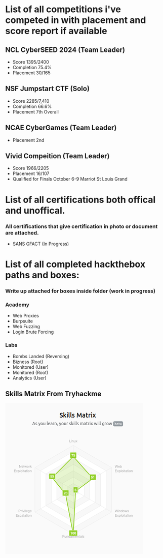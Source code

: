 # List of all competitions i've competed in with placement and score report if available

## NCL CyberSEED 2024 (Team Leader)
- Score 1395/2400
- Completion 75.4%
- Placement 30/165
## NSF Jumpstart CTF (Solo)
- Score 2285/7,410
- Completion 66.6%
- Placement 7th Overall
## NCAE CyberGames (Team Leader)
- Placement 2nd
## Vivid Compeition (Team Leader)
- Score 1966/2205
- Placement 16/107
- Qualified for Finals October 6-9 Marriot St Louis Grand

# List of all certifications both offical and unoffical.

### All certifications that give certification in photo or document are attached.

- SANS GFACT (In Progress)
# List of all completed hackthebox paths and boxes:
### Write up attached for boxes inside folder (work in progress)

### Academy 
- Web Proxies
- Burpsuite
- Web Fuzzing
- Login Brute Forcing
 
### Labs
- Bombs Landed (Reversing)
- Bizness (Root)
- Monitored (User)
- Monitored (Root)
- Analytics (User)

## Skills Matrix From Tryhackme

![alt text](https://github.com/Saver05/Portfolio/blob/main/tryhackme/SkillsMatrix.png?raw=true)
